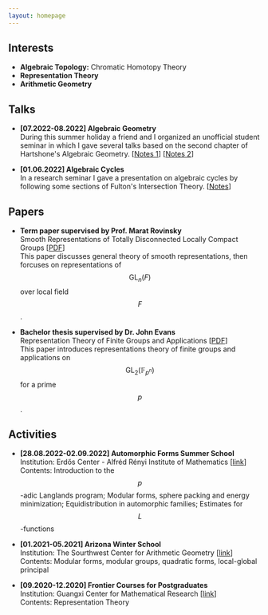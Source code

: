 ```yaml
---
layout: homepage
---
```

<script src="https://cdn.mathjax.org/mathjax/latest/MathJax.js?config=TeX-AMS-MML_HTMLorMML" type="text/javascript"></script>

## Interests

- **Algebraic Topology:** Chromatic Homotopy Theory 
- **Representation Theory**
- **Arithmetic Geometry**


## Talks
- **[07.2022-08.2022] Algebraic Geometry**
  <br>
  During this summer holiday a friend and I organized an unofficial student seminar in which I gave several talks based on the second chapter of Hartshone's Algebraic Geometry. [<a href="PDF-Personal Web/ag-seminar-1-13.pdf">Notes 1</a>] [<a href="PDF-Personal Web/ag-seminar-14-29.pdf">Notes 2</a>]
  
- **[01.06.2022] Algebraic Cycles**
  <br>
  In a research seminar I gave a presentation on algebraic cycles by following some sections of Fulton's Intersection Theory. [<a href="PDF-Personal Web/algebraic cycles.pdf">Notes</a>]



## Papers

- **Term paper supervised by Prof. Marat Rovinsky**
  <br>
  Smooth Representations of Totally Disconnected Locally Compact Groups [<a href="combinepdf.pdf">PDF</a>]
  <br>
  This paper discusses general theory of smooth representations, then forcuses on representations of $$\mathrm{GL}_n(F)$$ over local field $$F$$.
  
- **Bachelor thesis supervised by Dr. John Evans**
  <br>
  Representation Theory of Finite Groups and Applications [<a href="MA3PRO_report2020-21.pdf">PDF</a>]
  <br> This paper introduces representations theory of finite groups and applications on $$\mathrm{GL_2}(\mathbb{F}_{p^n})$$ for a prime $$p$$.
  
  
## Activities
 
 - **[28.08.2022-02.09.2022] Automorphic Forms Summer School**
   <br>
   Institution: Erdős Center - Alfréd Rényi Institute of Mathematics [[link](https://erdoscenter.renyi.hu/)]
   <br>
   Contents: Introduction to the $$p$$-adic Langlands program; Modular forms, sphere packing and energy minimization; Equidistribution in automorphic families; Estimates for $$L$$-functions
   
- **[01.2021-05.2021] Arizona Winter School**
  <br>
  Institution: The Sourthwest Center for Arithmetic Geometry [[link](https://swc-math.github.io/misc/aboutSWC/index.html)]
  <br>
  Contents: Modular forms, modular groups, quadratic forms, local-global principal
  
- **[09.2020-12.2020] Frontier Courses for Postgraduates**
  <br>
  Institution: Guangxi Center for Mathematical Research [[link](https://gxcmr.gxu.edu.cn/english.htm)]
  <br>
  Contents: Representation Theory
  
